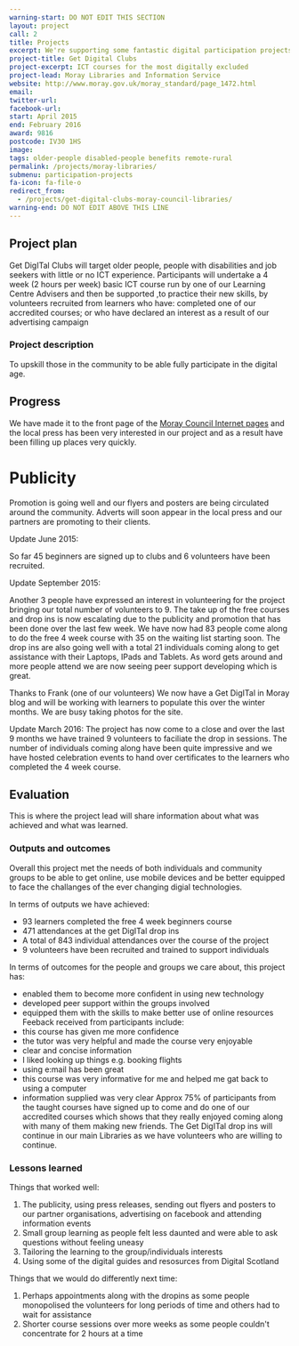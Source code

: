```yaml
---
warning-start: DO NOT EDIT THIS SECTION
layout: project
call: 2
title: Projects
excerpt: We're supporting some fantastic digital participation projects. Here are their stories.
project-title: Get Digital Clubs
project-excerpt: ICT courses for the most digitally excluded
project-lead: Moray Libraries and Information Service
website: http://www.moray.gov.uk/moray_standard/page_1472.html
email:
twitter-url:
facebook-url:
start: April 2015
end: February 2016
award: 9816
postcode: IV30 1HS
image:
tags: older-people disabled-people benefits remote-rural
permalink: /projects/moray-libraries/
submenu: participation-projects
fa-icon: fa-file-o
redirect_from:
  - /projects/get-digital-clubs-moray-council-libraries/
warning-end: DO NOT EDIT ABOVE THIS LINE
---
```


## Project plan
Get DigITal Clubs will target older people, people with disabilities and job seekers with little or no ICT experience. Participants will undertake a  4 week  (2 hours per week) basic ICT course run by one of our Learning Centre Advisers and then be supported ,to practice their new skills, by volunteers recruited from learners who have: completed one of our accredited courses; or who have declared an interest as a result of our advertising campaign

### Project description
To upskill those in the community to be able fully participate in the digital age.

## Progress
We have made it to the front page of the [Moray Council Internet pages](http://www.moray.gov.uk) and the local press has been very interested in our project and as a result have been filling up places very quickly.
# Publicity
Promotion is going well and our flyers and posters are being circulated around the community. Adverts will soon appear in the local press and our partners are promoting to their clients.

Update June 2015:

So far 45 beginners are signed up to clubs and 6 volunteers have been recruited.

 Update September 2015:

 Another 3 people have expressed an interest in volunteering for the project bringing our total number of volunteers to 9. The take up of the free courses and drop ins is now escalating due to the publicity and promotion that has been done over the last few week. We have now had 83 people come along to do the free 4 week course with 35 on the waiting list starting soon. The drop ins are also going well with a total 21 individuals coming along to get assistance with their Laptops, IPads and Tablets. As word gets around and more people attend we are now seeing peer support developing which is great.

Thanks to Frank (one of our volunteers) We now have a Get DigITal in Moray blog and will be working with learners to populate this over the winter months. We are busy taking photos for the site.

Update March 2016:
The project has now come to a close and over the last 9 months we have trained 9 volunteers to faciliate the drop in sessions.  The number of individuals coming along have been quite impressive and we have hosted celebration events to hand over certificates to the learners who completed the 4 week course.


## Evaluation

This is where the project lead will share information about what was achieved and what was learned.

### Outputs and outcomes

Overall this project met the needs of both individuals and community groups to be able to get online, use mobile devices and be better equipped to face the challanges of the ever changing digial technologies.

In terms of outputs we have achieved:
- 93 learners completed the free 4 week beginners course
- 471 attendances at the get DigITal drop ins
- A total of 843 individual attendances over the course of the project
- 9 volunteers have been recruited and trained to support individuals

In terms of outcomes for the people and groups we care about, this project has:
- enabled them to become more confident in using new technology
- developed peer support within the groups involved
- equipped them with the skills to make better use of online resources
Feeback received from participants include:
- this course has given me more confidence
- the tutor was very helpful and made the course very enjoyable
- clear and concise information
- I liked looking up things e.g. booking flights
- using e:mail has been great
- this course was very informative for me and helped me gat back to using a computer
- information supplied was very clear
Approx 75% of participants from the taught courses have signed up to come and do one of our accredited courses which shows that they really enjoyed coming along with many of them making new friends.  The Get DigITal drop ins will continue in our main Libraries as we have volunteers who are willing to continue.

### Lessons learned

Things that worked well:

1. The publicity, using press releases, sending out flyers and posters to our partner organisations, advertising on facebook and attending information events
2. Small group learning as people felt less daunted and were able to ask questions without feeling uneasy
3. Tailoring the learning to the group/individuals interests
4. Using some of the digital guides and resosurces from Digital Scotland

Things that we would do differently next time:

1. Perhaps appointments along with the dropins as some people monopolised the volunteers for long periods of time and others had to wait for assistance
2. Shorter course sessions over more weeks as some people couldn't concentrate for 2 hours at a time
